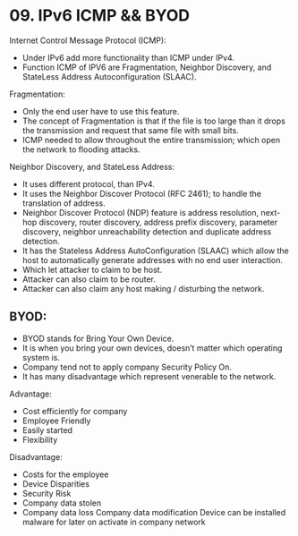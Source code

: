 # 09. IPv6 ICMP && BYOD

Internet Control Message Protocol (ICMP):
- Under IPv6 add more functionality than ICMP under IPv4. 
- Function ICMP of IPV6 are Fragmentation, Neighbor Discovery, and StateLess Address Autoconfiguration (SLAAC).

Fragmentation:
- Only the end user have to use this feature.
- The concept of Fragmentation is that if the file is too large than it drops the transmission and request that same file with small bits.
- ICMP needed to allow throughout the entire transmission; which open the network to flooding attacks.

Neighbor Discovery, and StateLess Address:
- It uses different protocol, than IPv4.
- It uses the Neighbor Discover Protocol (RFC 2461); to handle the translation of address.
- Neighbor Discover Protocol (NDP) feature is address resolution, next-hop discovery, router discovery, address prefix discovery, parameter discovery, neighbor unreachability detection and duplicate address detection.
- It has the Stateless Address AutoConfiguration (SLAAC) which allow the host to automatically generate addresses with no end user interaction. 
- Which let attacker to claim to be host.
- Attacker can also claim to be router.
- Attacker can also claim any host making / disturbing the network.

BYOD:
-----
- BYOD stands for Bring Your Own Device.
- It is when you bring your own devices, doesn’t matter which operating system is.
- Company tend not to apply company Security Policy On.
- It has many disadvantage which represent venerable to the network.

Advantage:
- Cost efficiently for company
- Employee Friendly
- Easily started
- Flexibility

Disadvantage:
- Costs for the employee
- Device Disparities
- Security Risk
- Company data stolen 
- Company data loss
Company data modification
Device can be installed malware for later on activate in company network
